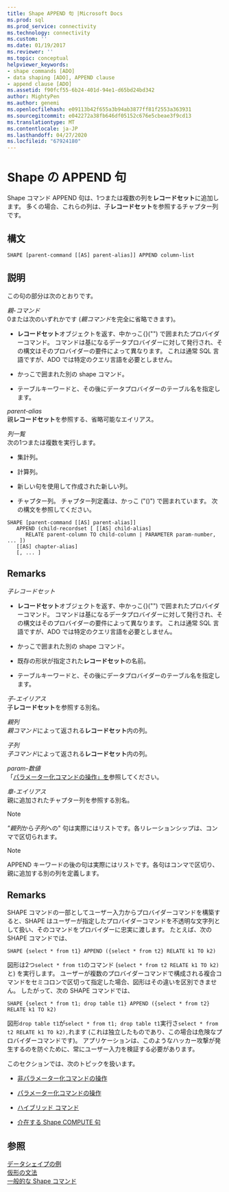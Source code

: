 ```yaml
---
title: Shape APPEND 句 |Microsoft Docs
ms.prod: sql
ms.prod_service: connectivity
ms.technology: connectivity
ms.custom: ''
ms.date: 01/19/2017
ms.reviewer: ''
ms.topic: conceptual
helpviewer_keywords:
- shape commands [ADO]
- data shaping [ADO], APPEND clause
- append clause [ADO]
ms.assetid: f90fcf55-6b24-401d-94e1-d65bd24bd342
author: MightyPen
ms.author: genemi
ms.openlocfilehash: e09113b42f655a3b94ab3877ff81f2553a363931
ms.sourcegitcommit: e042272a38fb646df05152c676e5cbeae3f9cd13
ms.translationtype: MT
ms.contentlocale: ja-JP
ms.lasthandoff: 04/27/2020
ms.locfileid: "67924180"
---
```

# <a name="shape-append-clause"></a>Shape の APPEND 句
Shape コマンド APPEND 句は、1つまたは複数の列を**レコードセット**に追加します。 多くの場合、これらの列は、子**レコードセット**を参照するチャプター列です。  
  
## <a name="syntax"></a>構文  
  
```  
SHAPE [parent-command [[AS] parent-alias]] APPEND column-list  
```  
  
## <a name="description"></a>説明  
 この句の部分は次のとおりです。  
  
 *親-コマンド*  
 0または次のいずれかです (*親コマンド*を完全に省略できます)。  
  
-   **レコードセット**オブジェクトを返す、中かっこ{}("") で囲まれたプロバイダーコマンド。 コマンドは基になるデータプロバイダーに対して発行され、その構文はそのプロバイダーの要件によって異なります。 これは通常 SQL 言語ですが、ADO では特定のクエリ言語を必要としません。  
  
-   かっこで囲まれた別の shape コマンド。  
  
-   テーブルキーワードと、その後にデータプロバイダーのテーブル名を指定します。  
  
 *parent-alias*  
 親**レコードセット**を参照する、省略可能なエイリアス。  
  
 *列一覧*  
 次の1つまたは複数を実行します。  
  
-   集計列。  
  
-   計算列。  
  
-   新しい句を使用して作成された新しい列。  
  
-   チャプター列。 チャプター列定義は、かっこ ("()") で囲まれています。 次の構文を参照してください。  
  
```  
SHAPE [parent-command [[AS] parent-alias]]  
   APPEND (child-recordset [ [[AS] child-alias]   
      RELATE parent-column TO child-column | PARAMETER param-number, ... ])  
   [[AS] chapter-alias]   
   [, ... ]  
```  
  
## <a name="remarks"></a>Remarks  
 *子レコードセット*  
 -   **レコードセット**オブジェクトを返す、中かっこ{}("") で囲まれたプロバイダーコマンド。 コマンドは基になるデータプロバイダーに対して発行され、その構文はそのプロバイダーの要件によって異なります。 これは通常 SQL 言語ですが、ADO では特定のクエリ言語を必要としません。  
  
-   かっこで囲まれた別の shape コマンド。  
  
-   既存の形状が指定された**レコードセット**の名前。  
  
-   テーブルキーワードと、その後にデータプロバイダーのテーブル名を指定します。  
  
 *子-エイリアス*  
 子**レコードセット**を参照する別名。  
  
 *親列*  
 *親コマンド*によって返される**レコードセット**内の列。  
  
 *子列*  
 *子コマンド*によって返される**レコードセット**内の列。  
  
 *param-数値*  
 「[パラメーター化コマンドの操作」を](../../../ado/guide/data/operation-of-parameterized-commands.md)参照してください。  
  
 *章-エイリアス*  
 親に追加されたチャプター列を参照する別名。  
  
> [!NOTE]
>  *"親列*から*子列*への" 句は実際にはリストです。各リレーションシップは、コンマで区切られます。  
  
> [!NOTE]
>  APPEND キーワードの後の句は実際にはリストです。各句はコンマで区切り、親に追加する別の列を定義します。  
  
## <a name="remarks"></a>Remarks  
 SHAPE コマンドの一部としてユーザー入力からプロバイダーコマンドを構築すると、SHAPE はユーザーが指定したプロバイダーコマンドを不透明な文字列として扱い、そのコマンドをプロバイダーに忠実に渡します。 たとえば、次の SHAPE コマンドでは、  
  
```  
SHAPE {select * from t1} APPEND ({select * from t2} RELATE k1 TO k2)  
```  
  
 図形は2つ`select * from t1`のコマンド (`select * from t2 RELATE k1 TO k2)`と) を実行します。 ユーザーが複数のプロバイダーコマンドで構成される複合コマンドをセミコロンで区切って指定した場合、図形はその違いを区別できません。 したがって、次の SHAPE コマンドでは、  
  
```  
SHAPE {select * from t1; drop table t1} APPEND ({select * from t2} RELATE k1 TO k2)  
```  
  
 図形`drop table t1`が`select * from t1; drop table t1`実行さ`select * from t2 RELATE k1 TO k2),`れます (これは独立したものであり、この場合は危険なプロバイダーコマンドです)。 アプリケーションは、このようなハッカー攻撃が発生するのを防ぐために、常にユーザー入力を検証する必要があります。  
  
 このセクションでは、次のトピックを扱います。  
  
-   [非パラメーター化コマンドの操作](../../../ado/guide/data/operation-of-non-parameterized-commands.md)  
  
-   [パラメーター化コマンドの操作](../../../ado/guide/data/operation-of-parameterized-commands.md)  
  
-   [ハイブリッド コマンド](../../../ado/guide/data/hybrid-commands.md)  
  
-   [介在する Shape COMPUTE 句](../../../ado/guide/data/intervening-shape-compute-clauses.md)  
  
## <a name="see-also"></a>参照  
 [データシェイプの例](../../../ado/guide/data/data-shaping-example.md)   
 [仮形の文法](../../../ado/guide/data/formal-shape-grammar.md)   
 [一般的な Shape コマンド](../../../ado/guide/data/shape-commands-in-general.md)

